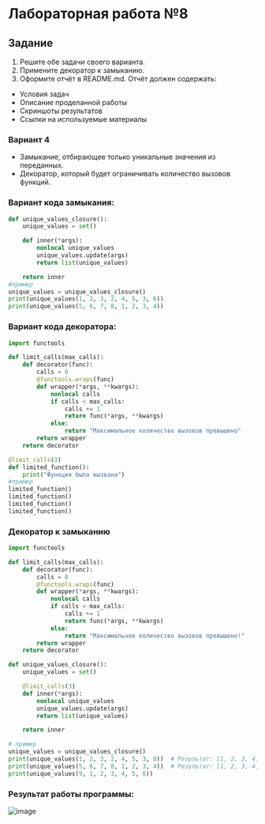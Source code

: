 # Лабораторная работа №8
## Задание 

1. Решите обе задачи своего варианта.
2. Примените декоратор к замыканию.
3. Оформите отчёт в README.md. Отчёт должен содержать:
- Условия задач
- Описание проделанной работы
- Скриншоты результатов
- Ссылки на используемые материалы


### Вариант 4
* Замыкание, отбирающее только уникальные значения из переданных.
* Декоратор, который будет ограничивать количество вызовов функций.

### Вариант кода замыкания:
```py
def unique_values_closure():
    unique_values = set()

    def inner(*args):
        nonlocal unique_values
        unique_values.update(args)
        return list(unique_values)

    return inner
#пример
unique_values = unique_values_closure()
print(unique_values(1, 2, 3, 2, 4, 5, 3, 6))
print(unique_values(5, 6, 7, 8, 1, 2, 3, 4))
```

### Вариант кода декоратора:
```py
import functools

def limit_calls(max_calls):
    def decorator(func):
        calls = 0
        @functools.wraps(func)
        def wrapper(*args, **kwargs):
            nonlocal calls
            if calls < max_calls:
                calls += 1
                return func(*args, **kwargs)
            else:
                return "Максимальное количество вызовов превышено"
        return wrapper
    return decorator

@limit_calls(3)
def limited_function():
    print("Функция была вызвана")
#пример
limited_function()  
limited_function()  
limited_function() 
limited_function()  
```
### Декоратор к замыканию 
```py
import functools

def limit_calls(max_calls):
    def decorator(func):
        calls = 0
        @functools.wraps(func)
        def wrapper(*args, **kwargs):
            nonlocal calls
            if calls < max_calls:
                calls += 1
                return func(*args, **kwargs)
            else:
                return "Максимальное количество вызовов превышено!"
        return wrapper
    return decorator

def unique_values_closure():
    unique_values = set()

    @limit_calls(3)
    def inner(*args):
        nonlocal unique_values
        unique_values.update(args)
        return list(unique_values)

    return inner

# пример
unique_values = unique_values_closure()
print(unique_values(1, 2, 3, 2, 4, 5, 3, 6))  # Результат: [1, 2, 3, 4, 5, 6]
print(unique_values(5, 6, 7, 8, 1, 2, 3, 4))  # Результат: [1, 2, 3, 4, 5, 6, 7, 8]
print(unique_values(9, 1, 2, 3, 4, 5, 6))
```

### Результат работы программы:
![image](https://github.com/zbtka/programming/assets/144006033/8691ac01-ea37-4944-a410-2065e8aa168d)

